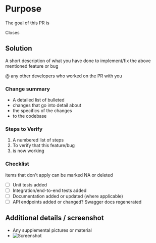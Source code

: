 # Purpose

The goal of this PR is <!-- insert goal here -->

Closes <!-- issue # -->

## Solution

A short description of what you have done to implement/fix the above mentioned feature or bug

@ any other developers who worked on the PR with you

### Change summary

* A detailed list of bulleted
* changes that go into detail about
* the specifics of the changes
* to the codebase

### Steps to Verify

1. A numbered list of steps
2. To verify that this feature/bug
3. is now working

### Checklist

items that don't apply can be marked NA or deleted

- [ ] Unit tests added
- [ ] Integration/end-to-end tests added
- [ ] Documentation added or updated (where applicable)
- [ ] API endpoints added or changed? Swagger docs regenerated

## Additional details / screenshot

- Any supplemental pictures or material
- ![Screenshot]()
